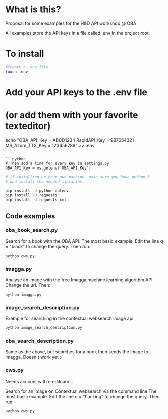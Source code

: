 # What is this?
Proposal for some examples for the H&D API workshop @ OBA

All examples store the API keys in a file called .env in the project root.

# To install

```bash
#Create a .env file
touch .env
```

# Add your API keys to the .env file
# (or add them with your favorite texteditor)
echo "OBA_API_Key = ABCD1234
RapidAPI_Key = 987654321
MS_Azure_TTS_Key = 123456789" >> .env
```

```python
# Then add a line for every key in settings.py
OBA_API_Key = os.getenv('OBA_API_Key')
```

```bash
# if installing on your own machine, make sure you have python 3
# and install the needed libraries:

pip install -U python-dotenv
pip install -U requests
pip install -U requests_xml
```

## Code examples

### oba_book_search.py

Search for a book with the OBA API.
The most basic example. Edit the line q = "black" to change the query.
Then run:

```bash
python cws.py
```

### imagga.py

Analyse an image with the free Imagga machine learning algorithm API
Change the url. Then:

```bash
python imagga.py
```

### image_search_description.py

Example for searching in the contextual websearch image api

```bash
python image_search_description.py
```


### oba_search_description.py

Same as the above, but searches for a book then sends the image to imagga.
Doesn't work yet :(

### cws.py

Needs account with creditcard...

Search for an image on Contextual websearch via the command line
The most basic example. Edit the line q = "hacking" to change the query.
Then run:

```bash
python cws.py
```

